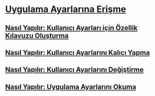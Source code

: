 # [Uygulama Ayarlarına Erişme](accessing-application-settings.md)
## [Nasıl Yapılır: Kullanıcı Ayarları için Özellik Kılavuzu Oluşturma](how-to-create-property-grids-for-user-settings.md)
## [Nasıl Yapılır: Kullanıcı Ayarlarını Kalıcı Yapma](how-to-persist-user-settings.md)
## [Nasıl Yapılır: Kullanıcı Ayarlarını Değiştirme](how-to-change-user-settings.md)
## [Nasıl Yapılır: Uygulama Ayarlarını Okuma](how-to-read-application-settings.md)